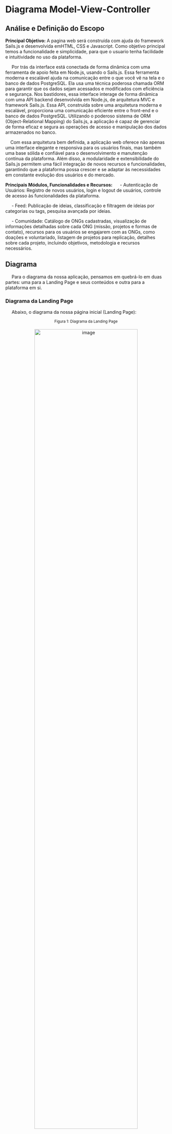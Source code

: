 # Diagrama Model-View-Controller
## Análise e Definição do Escopo
<b> Principal Objetivo:</b> A pagina web será construída com ajuda do framework Sails.js e desenvolvida emHTML, CSS e Javascript. Como objetivo principal temos a funcionalidade e simplicidade, para que o usuario tenha facilidade e intuitividade no uso da plataforma.

&nbsp;&nbsp;&nbsp;&nbsp; Por trás da interface está conectada de forma dinâmica com uma ferramenta de apoio feita em Node.js, usando o Sails.js. Essa ferramenta moderna e escalável ajuda na comunicação entre o que você vê na tela e o banco de dados PostgreSQL. Ela usa uma técnica poderosa chamada ORM para garantir que os dados sejam acessados e modificados com eficiência e segurança.
Nos bastidores, essa interface interage de forma dinâmica com uma API backend desenvolvida em Node.js, de arquitetura MVC e framework Sails.js. Essa API, construída sobre uma arquitetura moderna e escalável, proporciona uma comunicação eficiente entre o front-end e o banco de dados PostgreSQL. Utilizando o poderoso sistema de ORM (Object-Relational Mapping) do Sails.js, a aplicação é capaz de gerenciar de forma eficaz e segura as operações de acesso e manipulação dos dados armazenados no banco.

&nbsp;&nbsp;&nbsp;&nbsp;Com essa arquitetura bem definida, a aplicação web oferece não apenas uma interface elegante e responsiva para os usuários finais, mas também uma base sólida e confiável para o desenvolvimento e manutenção contínua da plataforma. Além disso, a modularidade e extensibilidade do Sails.js permitem uma fácil integração de novos recursos e funcionalidades, garantindo que a plataforma possa crescer e se adaptar às necessidades em constante evolução dos usuários e do mercado.


<b> Principais Módulos, Funcionalidades e Recursos:</b> 
&nbsp;&nbsp;&nbsp;&nbsp; - Autenticação de Usuários: Registro de novos usuários, login e logout de usuários, controle de acesso às funcionalidades da plataforma.

&nbsp;&nbsp;&nbsp;&nbsp; - Feed:
Publicação de ideias, classificação e filtragem de ideias por categorias ou tags, pesquisa avançada por ideias.

&nbsp;&nbsp;&nbsp;&nbsp; - Comunidade:
Catálogo de ONGs cadastradas, visualização de informações detalhadas sobre cada ONG (missão, projetos e formas de contato), recursos para os usuários se engajarem com as ONGs, como doações e voluntariado, listagem de projetos para replicação, detalhes sobre cada projeto, incluindo objetivos, metodologia e recursos necessários.

## Diagrama
&nbsp;&nbsp;&nbsp;&nbsp; Para o diagrama da nossa aplicação, pensamos em quebrá-lo em duas partes: uma para a Landing Page e seus conteúdos e outra para a plataforma em si.
### Diagrama da Landing Page
&nbsp;&nbsp;&nbsp;&nbsp; Abaixo, o diagrama da nossa página inicial (Landing Page):
<div align="center" width="100%">
 <sub>Figura 1: Diagrama da Landing Page</sub><br><br>
<img src = "assets/MVC .drawio.png " alt="image" width="80%" height="auto"></div>

&nbsp;&nbsp;&nbsp;&nbsp; Aqui, o usuário só terá interação de input ao fazer login e cadastro. Em todas as outras páginas, nossa API só responderá à listagens (requisições GET) e a chamadas de endpoint para o frontend.

### Diagrama da Plataforma
&nbsp;&nbsp;&nbsp;&nbsp; Abaixo, o diagrama da nossa plataforma:
<div align="center" width="100%">
 <sub>Figura 1: Diagrama da Plataforma</sub><br><br>
<img src = "assets/MVC Plataforma.drawio.png " alt="image" width="80%" height="auto"></div>

&nbsp;&nbsp;&nbsp;&nbsp; Uma vez dentro da plataforma, o usuário terá a possibilidade de fazer diversos tipos de interação com o banco de dados, desde postagens até visualizações do feed e busca por ONGs, projetos parecidos e pessoas de interesses semelhante.




